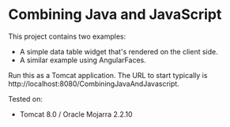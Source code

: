 # Combining Java and JavaScript
This project contains two examples:
<ul>
<li>A simple data table widget that's rendered on the client side.</li>
<li>A similar example using AngularFaces.</li>
</ul>

Run this as a Tomcat application. The URL to start typically is http://localhost:8080/CombiningJavaAndJavascript.

Tested on:
<ul>
<li>Tomcat 8.0 / Oracle Mojarra 2.2.10</li>
</ul>
